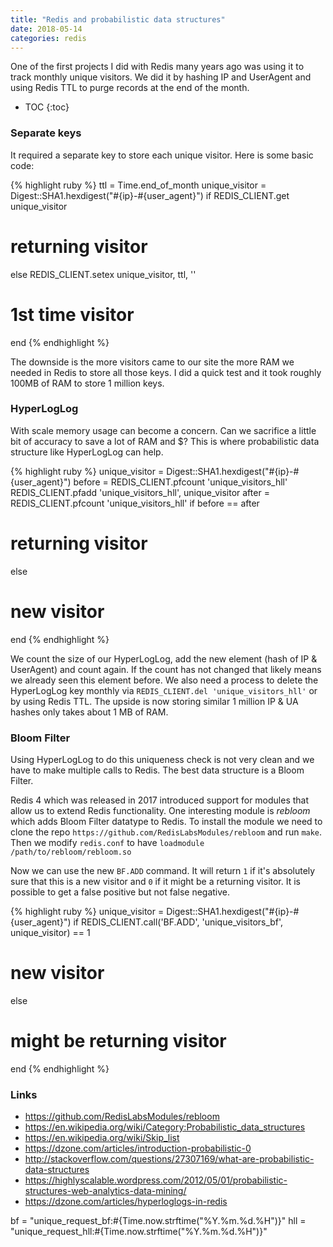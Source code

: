 ```yaml
---
title: "Redis and probabilistic data structures"
date: 2018-05-14
categories: redis
---
```


One of the first projects I did with Redis many years ago was using it to track monthly unique visitors.  We did it by hashing IP and UserAgent and using Redis TTL to purge records at the end of the month.

* TOC
{:toc}

### Separate keys  

It required a separate key to store each unique visitor.  Here is some basic code:

{% highlight ruby %}
ttl = Time.end_of_month
unique_visitor = Digest::SHA1.hexdigest("#{ip}-#{user_agent}")
if REDIS_CLIENT.get unique_visitor
  # returning visitor
else
  REDIS_CLIENT.setex unique_visitor, ttl, ''
  # 1st time visitor
end
{% endhighlight %}

The downside is the more visitors came to our site the more RAM we needed in Redis to store all those keys.  I did a quick test and it took roughly 100MB of RAM to store 1 million keys.  

### HyperLogLog

With scale memory usage can become a concern.  Can we sacrifice a little bit of accuracy to save a lot of RAM and $?  This is where probabilistic data structure like HyperLogLog can help.  

{% highlight ruby %}
unique_visitor = Digest::SHA1.hexdigest("#{ip}-#{user_agent}")
before = REDIS_CLIENT.pfcount 'unique_visitors_hll'
REDIS_CLIENT.pfadd 'unique_visitors_hll', unique_visitor
after = REDIS_CLIENT.pfcount 'unique_visitors_hll'
if before == after
  # returning visitor
else
  # new visitor
end
{% endhighlight %}

We count the size of our HyperLogLog, add the new element (hash of IP & UserAgent) and count again.  If the count has not changed that likely means we already seen this element before.  We also need a process to delete the HyperLogLog key monthly via `REDIS_CLIENT.del 'unique_visitors_hll'` or by using Redis TTL.  The upside is now storing similar 1 million IP & UA hashes only takes about 1 MB of RAM.

### Bloom Filter

Using HyperLogLog to do this uniqueness check is not very clean and we have to make multiple calls to Redis.  The best data structure is a Bloom Filter.  

Redis 4 which was released in 2017 introduced support for modules that allow us to extend Redis functionality.  One interesting module is *rebloom* which adds Bloom Filter datatype to Redis.  To install the module we need to clone the repo `https://github.com/RedisLabsModules/rebloom` and run `make`.  Then we modify `redis.conf` to have `loadmodule /path/to/rebloom/rebloom.so`

Now we can use the new `BF.ADD` command.  It will return `1` if it's absolutely sure that this is a new visitor and `0` if it might be a returning visitor.  It is possible to get a false positive but not false negative.  

{% highlight ruby %}
unique_visitor = Digest::SHA1.hexdigest("#{ip}-#{user_agent}")
if REDIS_CLIENT.call('BF.ADD', 'unique_visitors_bf', unique_visitor) == 1
  # new visitor
else
  # might be returning visitor
end
{% endhighlight %}

### Links

* https://github.com/RedisLabsModules/rebloom
* https://en.wikipedia.org/wiki/Category:Probabilistic_data_structures
* https://en.wikipedia.org/wiki/Skip_list
* https://dzone.com/articles/introduction-probabilistic-0
* http://stackoverflow.com/questions/27307169/what-are-probabilistic-data-structures
* https://highlyscalable.wordpress.com/2012/05/01/probabilistic-structures-web-analytics-data-mining/
* https://dzone.com/articles/hyperloglogs-in-redis

bf = "unique_request_bf:#{Time.now.strftime("%Y.%m.%d.%H")}"
hll = "unique_request_hll:#{Time.now.strftime("%Y.%m.%d.%H")}"
